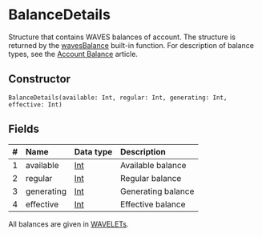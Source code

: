# BalanceDetails

Structure that contains WAVES balances of account. The structure is returned by the [wavesBalance](/en/ride/functions/built-in-functions/blockchain-functions#waves-balance) built-in function. For description of balance types, see the [Account Balance](/en/blockchain/account/account-balance) article.

## Constructor

``` ride
BalanceDetails(available: Int, regular: Int, generating: Int, effective: Int)
```

## Fields

|   #   | Name | Data type | Description |
| :--- | :--- | :--- | :--- |
| 1 | available | [Int](/en/ride/data-types/int) | Available balance |
| 2 | regular | [Int](/en/ride/data-types/int) | Regular balance |
| 3 | generating | [Int](/en/ride/data-types/int) | Generating balance |
| 4 | effective | [Int](/en/ride/data-types/int) | Effective balance |

All balances are given in [WAVELETs](/en/blockchain/token/waves).
